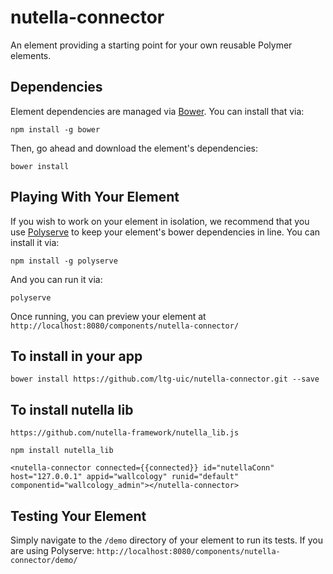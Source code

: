 # nutella-connector

An element providing a starting point for your own reusable Polymer elements.


## Dependencies

Element dependencies are managed via [Bower](http://bower.io/). You can
install that via:

    npm install -g bower

Then, go ahead and download the element's dependencies:

    bower install


## Playing With Your Element

If you wish to work on your element in isolation, we recommend that you use
[Polyserve](https://github.com/PolymerLabs/polyserve) to keep your element's
bower dependencies in line. You can install it via:

    npm install -g polyserve

And you can run it via:

    polyserve

Once running, you can preview your element at
`http://localhost:8080/components/nutella-connector/`

## To install in your app

 `bower install https://github.com/ltg-uic/nutella-connector.git --save`

## To install nutella lib

`https://github.com/nutella-framework/nutella_lib.js`

 `npm install nutella_lib`


 `<nutella-connector connected={{connected}} id="nutellaConn" host="127.0.0.1" appid="wallcology" runid="default"
                        componentid="wallcology_admin"></nutella-connector>`

## Testing Your Element

Simply navigate to the `/demo` directory of your element to run its tests. If
you are using Polyserve: `http://localhost:8080/components/nutella-connector/demo/`
